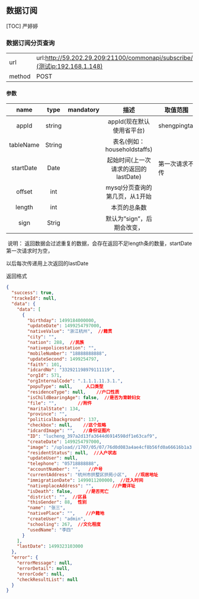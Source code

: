 ## 数据订阅
[TOC] 严婷婷



### 数据订阅分页查询

|        |                                          |
| ------ | ---------------------------------------- |
| url    | url:http://59.202.29.209:21100/commonapi/subscribe/searchTableList](测试ip:192.168.1.148) |
| method | POST                                     |

#### 参数

|   name    |  type  | mandatory |           描述            | 取值范围         |      |
| :-------: | :----: | :-------: | :---------------------: | ------------ | :--: |
|   appId   | string |           |    appId(现在默认使用省平台)     | shengpingtai |      |
| tableName | String |           | 表名(例如：householdstaffs)  |              |      |
| startDate |  Date  |           | 起始时间(上一次请求的返回的lastDate) | 第一次请求不传      |      |
|  offset   |  int   |           |   mysql分页查询的第几页，从1开始    |              |      |
|  length   |  int   |           |         本页的总条数          |              |      |
|  sign  | Strig  |           |    默认为”sign”，后期会改变，     |              |      |

​       说明：  返回数据会过滤重复的数据，会存在返回不足length条的数量，startDate第一次请求时为空，

以后每次传递用上次返回的lastDate

返回格式


```json
{
  "success": true,
  "trackeId": null,
  "data": {
    "data": [
      {
        "birthday": 1499184000000,
        "updateDate": 1499254797000,
        "nativeValue": "浙江杭州",  //籍贯 
        "city": "",	
        "nation": 288,  //民族
        "nativepolicestation": "", 
        "mobileNumber": "18888888888",
        "updateSecond": 1499254797,
        "faith": 101,
        "idcardNo": "332921198979111119",
        "orgId": 571,
        "orgInternalCode": ".1.1.1.11.3.1.",
        "popuType": null,     人口类型
        "residenceType": null,    //户口性质
        "isChildBearingAge": false,  //是否为育龄妇女
        "file": "",        //附件
        "maritalState": 134, 
        "province": "",
        "politicalbackground": 137, 
        "checkbox": null,    //这个忽略
        "idcardImage": "",   //身份证图片
        "ID": "lucheng_397a2d13fa3644d6914598df1e63caf9",
        "createDate": 1499254797000,
        "image": "/upload//1707/05/07/76d0d083a4ae4cf8b56fd0a66616b1a3.png",  //头像
        "residentStatus": null,  //人户状态
        "updateUser": null,
        "telephone": "05718888888",   
        "accountNumber": "",   //户号
        "currentAddress": "杭州市拱墅区拱苑小区",   //现居地址
        "immigrationDate": 1499011200000,  //迁入时间
        "nativeplaceAddress": "",       //户籍详址
        "isDeath": false,     //是否死亡
        "district": "",  //区县
        "thisGender": 88,  性别
        "name": "张三",   
        "nativePlace": "",    //户籍地
        "createUser": "admin",
        "schooling": 267,  //文化程度
        "usedName": "李四"
      }
    ],
    "lastDate": 1499323103000
  },
  "error": {
    "errorMessage": null,
    "errorDetail": null,
    "errorCode": null,
    "checkResultList": null
  }
}

```

